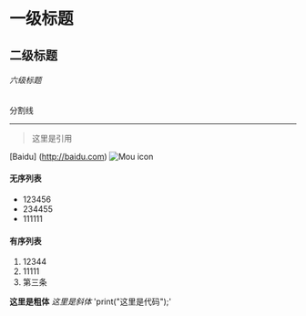 # 一级标题
## 二级标题
###### 六级标题

分割线 
***

> 这里是引用

[Baidu] (http://baidu.com)
![Mou icon](http://mouapp.com/Mou_128.png)

#### 无序列表
* 123456
* 234455
* 111111
#### 有序列表
1. 12344
2. 11111
3. 第三条

**这里是粗体** *这里是斜体*
'print("这里是代码");'
